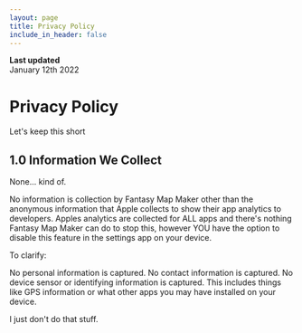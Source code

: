 ```yaml
---
layout: page
title: Privacy Policy
include_in_header: false
---
```


**Last updated**  
January 12th 2022

# Privacy Policy
Let's keep this short

## 1.0 Information We Collect
None... kind of.

No information is collection by Fantasy Map Maker other than the anonymous information that Apple collects to show their app analytics to developers.
Apples analytics are collected for ALL apps and there's nothing Fantasy Map Maker can do to stop this, however YOU have the option to disable this feature in the settings app on your device.

To clarify:

No personal information is captured.
No contact information is captured.
No device sensor or identifying information is captured. This includes things like GPS information or what other apps you may have installed on your device.

I just don't do that stuff.
